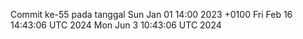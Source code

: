 Commit ke-55 pada tanggal Sun Jan 01 14:00 2023 +0100
Fri Feb 16 14:43:06 UTC 2024
Mon Jun  3 10:43:06 UTC 2024

